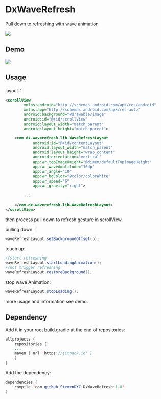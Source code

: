 # DxWaveRefresh
Pull down to refreshing with wave animation

[![](https://jitpack.io/v/StevenDXC/DxWaveRefresh.svg)](https://jitpack.io/#StevenDXC/DxWaveRefresh)


Demo
---

![](https://github.com/StevenDXC/DxWaveRefresh/blob/master/image/waverefresh.gif)


Usage
---

layout：

```xml
<scrollView
        xmlns:android="http://schemas.android.com/apk/res/android"
        xmlns:app="http://schemas.android.com/apk/res-auto"
        android:background="@drawable/image"
        android:id="@+id/scrollView"
        android:layout_width="match_parent"
        android:layout_height="match_parent">

    <com.dx.waverefresh.lib.WaveRefreshLayout
            android:id="@+id/contentLayout"
            android:layout_width="match_parent"
            android:layout_height="wrap_content"
            android:orientation="vertical"
            app:wr_topImageHeight="@dimen/defaultTopImageHeight"
            app:wr_waveAmplitude="10dp"
            app:wr_angle="10"
            app:wr_bgColor="@color/colorWhite"
            app:wr_speed="6"
            app:wr_gravity="right">
	    
	    ...
	    
    </com.dx.waverefresh.lib.WaveRefreshLayout>
</scrollView>    
```

then process pull down to refresh gesture in scrollView.

pulling down:

```java
waveRefreshLayout.setBackgroundOffset(p);
```

touch up:

```java
//start refreshing
waveRefreshLayout.startLoadingAnimation();
//not trigger refreshing
waveRefreshLayout.restoreBackground();
```

stop wave Animation:

```java
waveRefreshLayout.stopLoading();
```

more usage and information see demo.


Dependency
---


Add it in your root build.gradle at the end of repositories:

```java
allprojects {
    repositories {
	...
	maven { url 'https://jitpack.io' }
    }
}
```

Add the dependency:

```java
dependencies {
    compile 'com.github.StevenDXC:DxWaveRefresh:1.0'
}
```
  
  

